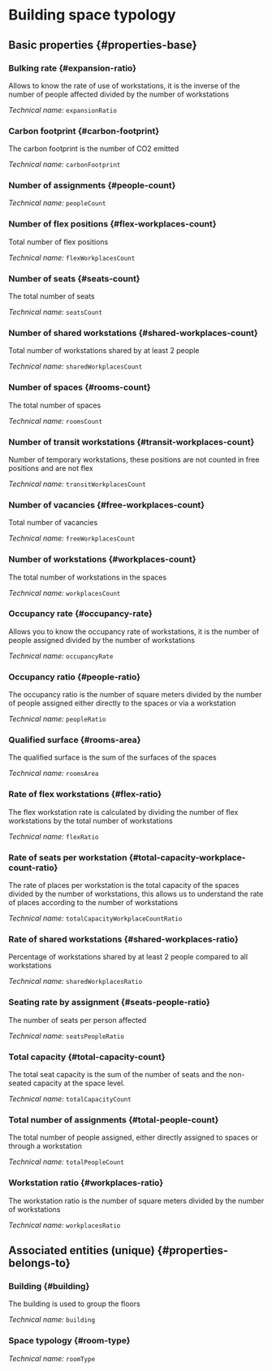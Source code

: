 # Building space typology
<!--- THIS FILE IS GENERATED PLEASE DO NOT EDIT IT DIRECTLY --->



<OH code="roomTypeBuilding"/>


## Basic properties {#properties-base}

### Bulking rate {#expansion-ratio}

Allows to know the rate of use of workstations, it is the inverse of the number of people affected divided by the number of workstations

*Technical name:* ```expansionRatio```
<PH code="roomTypeBuilding:expansionRatio"/>

### Carbon footprint {#carbon-footprint}

The carbon footprint is the number of CO2 emitted

*Technical name:* ```carbonFootprint```
<PH code="roomTypeBuilding:carbonFootprint"/>

### Number of assignments {#people-count}



*Technical name:* ```peopleCount```
<PH code="roomTypeBuilding:peopleCount"/>

### Number of flex positions {#flex-workplaces-count}

Total number of flex positions

*Technical name:* ```flexWorkplacesCount```
<PH code="roomTypeBuilding:flexWorkplacesCount"/>

### Number of seats {#seats-count}

The total number of seats

*Technical name:* ```seatsCount```
<PH code="roomTypeBuilding:seatsCount"/>

### Number of shared workstations {#shared-workplaces-count}

Total number of workstations shared by at least 2 people

*Technical name:* ```sharedWorkplacesCount```
<PH code="roomTypeBuilding:sharedWorkplacesCount"/>

### Number of spaces {#rooms-count}

The total number of spaces

*Technical name:* ```roomsCount```
<PH code="roomTypeBuilding:roomsCount"/>

### Number of transit workstations {#transit-workplaces-count}

Number of temporary workstations, these positions are not counted in free positions and are not flex

*Technical name:* ```transitWorkplacesCount```
<PH code="roomTypeBuilding:transitWorkplacesCount"/>

### Number of vacancies {#free-workplaces-count}

Total number of vacancies

*Technical name:* ```freeWorkplacesCount```
<PH code="roomTypeBuilding:freeWorkplacesCount"/>

### Number of workstations {#workplaces-count}

The total number of workstations in the spaces

*Technical name:* ```workplacesCount```
<PH code="roomTypeBuilding:workplacesCount"/>

### Occupancy rate {#occupancy-rate}

Allows you to know the occupancy rate of workstations, it is the number of people assigned divided by the number of workstations

*Technical name:* ```occupancyRate```
<PH code="roomTypeBuilding:occupancyRate"/>

### Occupancy ratio {#people-ratio}

The occupancy ratio is the number of square meters divided by the number of people assigned either directly to the spaces or via a workstation

*Technical name:* ```peopleRatio```
<PH code="roomTypeBuilding:peopleRatio"/>

### Qualified surface {#rooms-area}

The qualified surface is the sum of the surfaces of the spaces

*Technical name:* ```roomsArea```
<PH code="roomTypeBuilding:roomsArea"/>

### Rate of flex workstations {#flex-ratio}

The flex workstation rate is calculated by dividing the number of flex workstations by the total number of workstations

*Technical name:* ```flexRatio```
<PH code="roomTypeBuilding:flexRatio"/>

### Rate of seats per workstation {#total-capacity-workplace-count-ratio}

The rate of places per workstation is the total capacity of the spaces divided by the number of workstations, this allows us to understand the rate of places according to the number of workstations

*Technical name:* ```totalCapacityWorkplaceCountRatio```
<PH code="roomTypeBuilding:totalCapacityWorkplaceCountRatio"/>

### Rate of shared workstations {#shared-workplaces-ratio}

Percentage of workstations shared by at least 2 people compared to all workstations

*Technical name:* ```sharedWorkplacesRatio```
<PH code="roomTypeBuilding:sharedWorkplacesRatio"/>

### Seating rate by assignment {#seats-people-ratio}

The number of seats per person affected

*Technical name:* ```seatsPeopleRatio```
<PH code="roomTypeBuilding:seatsPeopleRatio"/>

### Total capacity {#total-capacity-count}

The total seat capacity is the sum of the number of seats and the non-seated capacity at the space level.

*Technical name:* ```totalCapacityCount```
<PH code="roomTypeBuilding:totalCapacityCount"/>

### Total number of assignments {#total-people-count}

The total number of people assigned, either directly assigned to spaces or through a workstation

*Technical name:* ```totalPeopleCount```
<PH code="roomTypeBuilding:totalPeopleCount"/>

### Workstation ratio {#workplaces-ratio}

The workstation ratio is the number of square meters divided by the number of workstations

*Technical name:* ```workplacesRatio```
<PH code="roomTypeBuilding:workplacesRatio"/>


## Associated entities (unique) {#properties-belongs-to}

### Building {#building}

The building is used to group the floors

*Technical name:* ```building```
<PH code="roomTypeBuilding:building"/>

### Space typology {#room-type}



*Technical name:* ```roomType```
<PH code="roomTypeBuilding:roomType"/>






